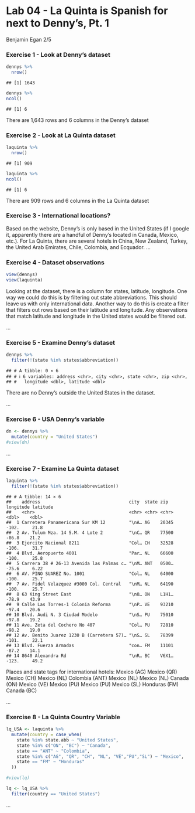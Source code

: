 Lab 04 - La Quinta is Spanish for next to Denny’s, Pt. 1
================
Benjamin Egan
2/5

### Exercise 1 - Look at Denny’s dataset

``` r
dennys %>%
  nrow()
```

    ## [1] 1643

``` r
dennys %>%
ncol()
```

    ## [1] 6

There are 1,643 rows and 6 columns in the Denny’s dataset

### Exercise 2 - Look at La Quinta dataset

``` r
laquinta %>%
  nrow()
```

    ## [1] 909

``` r
laquinta %>%
ncol()
```

    ## [1] 6

There are 909 rows and 6 columns in the La Quinta dataset

### Exercise 3 - International locations?

Based on the website, Denny’s is only based in the United States (if I
google it, apparently there are a handful of Denny’s located in Canada,
Mexico, etc.). For La Quinta, there are several hotels in China, New
Zealand, Turkey, the United Arab Emirates, Chile, Colombia, and
Ecquador. …

### Exercise 4 - Dataset observations

``` r
view(dennys)
view(laquinta)
```

Looking at the dataset, there is a column for states, latitude,
longitude. One way we could do this is by filtering out state
abbreviations. This should leave us with only international data.
Another way to do this is create a filter that filters out rows based on
their latitude and longitude. Any observations that match latitude and
longitude in the United states would be filtered out.

…

### Exercise 5 - Examine Denny’s dataset

``` r
dennys %>%
  filter(!(state %in% states$abbreviation))
```

    ## # A tibble: 0 × 6
    ## # ℹ 6 variables: address <chr>, city <chr>, state <chr>, zip <chr>,
    ## #   longitude <dbl>, latitude <dbl>

There are no Denny’s outside the United States in the dataset.

…

### Exercise 6 - USA Denny’s variable

``` r
dn <- dennys %>%
  mutate(country = "United States")
#view(dn)
```

…

### Exercise 7 - Examine La Quinta dataset

``` r
laquinta %>%
  filter(!(state %in% states$abbreviation))
```

    ## # A tibble: 14 × 6
    ##    address                                  city  state zip   longitude latitude
    ##    <chr>                                    <chr> <chr> <chr>     <dbl>    <dbl>
    ##  1 Carretera Panamericana Sur KM 12         "\nA… AG    20345    -102.     21.8 
    ##  2 Av. Tulum Mza. 14 S.M. 4 Lote 2          "\nC… QR    77500     -86.8    21.2 
    ##  3 Ejercito Nacional 8211                   "Col… CH    32528    -106.     31.7 
    ##  4 Blvd. Aeropuerto 4001                    "Par… NL    66600    -100.     25.8 
    ##  5 Carrera 38 # 26-13 Avenida las Palmas c… "\nM… ANT   0500…     -75.6     6.22
    ##  6 AV. PINO SUAREZ No. 1001                 "Col… NL    64000    -100.     25.7 
    ##  7 Av. Fidel Velazquez #3000 Col. Central   "\nM… NL    64190    -100.     25.7 
    ##  8 63 King Street East                      "\nO… ON    L1H1…     -78.9    43.9 
    ##  9 Calle Las Torres-1 Colonia Reforma       "\nP… VE    93210     -97.4    20.6 
    ## 10 Blvd. Audi N. 3 Ciudad Modelo            "\nS… PU    75010     -97.8    19.2 
    ## 11 Ave. Zeta del Cochero No 407             "Col… PU    72810     -98.2    19.0 
    ## 12 Av. Benito Juarez 1230 B (Carretera 57)… "\nS… SL    78399    -101.     22.1 
    ## 13 Blvd. Fuerza Armadas                     "con… FM    11101     -87.2    14.1 
    ## 14 8640 Alexandra Rd                        "\nR… BC    V6X1…    -123.     49.2

Places and state tags for international hotels: Mexico (AG) Mexico (QR)
Mexico (CH) Mexico (NL) Colombia (ANT) Mexico (NL) Mexico (NL) Canada
(ON) Mexico (VE) Mexico (PU) Mexico (PU) Mexico (SL) Honduras (FM)
Canada (BC)

…

### Exercise 8 - La Quinta Country Variable

``` r
lq_USA <- laquinta %>%
  mutate(country = case_when(
    state %in% state.abb ~ "United States",
    state %in% c("ON", "BC") ~ "Canada",
    state == "ANT" ~ "Colombia",
    state %in% c("AG", "QR", "CH", "NL", "VE","PU","SL") ~ "Mexico",
    state == "FM" ~ "Honduras"
  ))

#view(lq)

lq <- lq_USA %>%
  filter(country == "United States")
```

…
